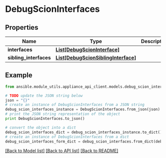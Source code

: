 # DebugScionInterfaces


## Properties
Name | Type | Description | Notes
------------ | ------------- | ------------- | -------------
**interfaces** | [**List[DebugScionInterface]**](DebugScionInterface.md) |  | 
**sibling_interfaces** | [**List[DebugScionSiblingInterface]**](DebugScionSiblingInterface.md) |  | 

## Example

```python
from ansible.module_utils.appliance_api_client.models.debug_scion_interfaces import DebugScionInterfaces

# TODO update the JSON string below
json = "{}"
# create an instance of DebugScionInterfaces from a JSON string
debug_scion_interfaces_instance = DebugScionInterfaces.from_json(json)
# print the JSON string representation of the object
print DebugScionInterfaces.to_json()

# convert the object into a dict
debug_scion_interfaces_dict = debug_scion_interfaces_instance.to_dict()
# create an instance of DebugScionInterfaces from a dict
debug_scion_interfaces_form_dict = debug_scion_interfaces.from_dict(debug_scion_interfaces_dict)
```
[[Back to Model list]](../README.md#documentation-for-models) [[Back to API list]](../README.md#documentation-for-api-endpoints) [[Back to README]](../README.md)


